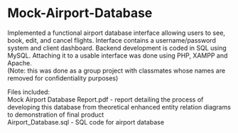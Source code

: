 # Mock-Airport-Database

Implemented a functional airport database interface allowing users to see, book, edit, and cancel flights. Interface contains a username/password system and client dashboard. Backend development is coded in SQL using MySQL. Attaching it to a usable interface was done using PHP, XAMPP and Apache.  
(Note: this was done as a group project with classmates whose names are removed for confidentiality purposes)

Files included:  
Mock Airport Database Report.pdf - report detailing the process of developing this database from theoretical enhanced entity relation diagrams to demonstration of final product  
Airport_Database.sql - SQL code for airport database
